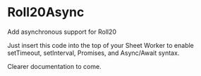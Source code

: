 # Roll20Async
Add asynchronous support for Roll20

Just insert this code into the top of your Sheet Worker to enable setTimeout, setInterval, Promises, and Async/Await syntax.

Clearer documentation to come.
